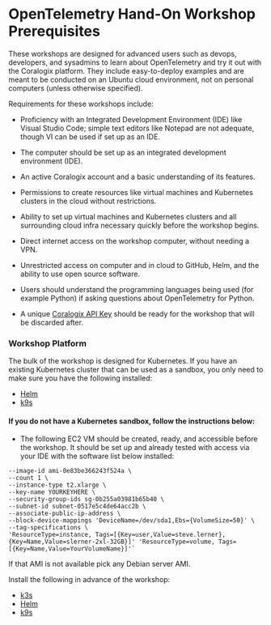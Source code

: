 # OpenTelemetry Hand-On Workshop Prerequisites

These workshops are designed for advanced users such as devops, developers, and sysadmins to learn about OpenTelemetry and try it out with the Coralogix platform. They include easy-to-deploy examples and are meant to be conducted on an Ubuntu cloud environment, not on personal computers (unless otherwise specified).

Requirements for these workshops include:

- Proficiency with an Integrated Development Environment (IDE) like Visual Studio Code; simple text editors like Notepad are not adequate, though VI can be used if set up as an IDE.
- The computer should be set up as an integrated development environment (IDE).
- An active Coralogix account and a basic understanding of its features.
- Permissions to create resources like virtual machines and Kubernetes clusters in the cloud without restrictions.
- Ability to set up virtual machines and Kubernetes clusters and all surrounding cloud infra necessary quickly before the workshop begins.
- Direct internet access on the workshop computer, without needing a VPN.
- Unrestricted access on computer and in cloud to GitHub, Helm, and the ability to use open source software.
- Users should understand the programming languages being used (for example Python) if asking questions about OpenTelemetry for Python.
  
- A unique [Coralogix API Key](https://coralogix.com/docs/send-your-data-api-key/) should be ready for the workshop that will be discarded after.  
  
### Workshop Platform

The bulk of the workshop is designed for Kubernetes. If you have an existing Kubernetes cluster that can be used as a sandbox, you only need to make sure you have the following installed:
- [Helm](https://helm.sh/docs/intro/install/)
- [k9s](https://k9scli.io/)

#### If you do not have a Kubernetes sandbox, follow the instructions below:

- The following EC2 VM should be created, ready, and accessible before the workshop. It should be set up and already tested with access via your IDE with the software list below installed:
  
```aws ec2 run-instances \
--image-id ami-0e83be366243f524a \
--count 1 \
--instance-type t2.xlarge \
--key-name YOURKEYHERE \
--security-group-ids sg-0b255a03981b65b40 \
--subnet-id subnet-0517e5c4de64acc2b \
--associate-public-ip-address \
--block-device-mappings 'DeviceName=/dev/sda1,Ebs={VolumeSize=50}' \
--tag-specifications \
'ResourceType=instance, Tags=[{Key=user,Value=steve.lerner},{Key=Name,Value=slerner-2xl-32GB}]' 'ResourceType=volume, Tags=[{Key=Name,Value=YourVolumeName}]'`
```  

If that AMI is not available pick any Debian server AMI.  

Install the following in advance of the workshop:   
- [k3s](https://k3s.io/) 
- [Helm](https://helm.sh/docs/intro/install/)
- [k9s](https://k9scli.io/)